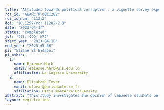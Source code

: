 ```yaml
---
title: "Attitudes towards political corruption : a vignette survey experiment on Lebanese students"
rct_id: "AEARCTR-0011282"
rct_id_num: "11282"
doi: "10.1257/rct.11282-2.3"
date: "2023-04-17"
status: "completed"
jel: "C83, C99, D72"
start_year: "2023-04-18"
end_year: "2023-05-06"
pi: "Eliane El Badaoui"
pi_other:
  1:
    name: Etienne Harb
    email: etienne.harb@uls.edu.lb
    affiliation: La Sagesse University
  2:
    name: Elisabeth Tovar
    email: etovar@parisnanterre.fr
    affiliation: Paris Nanterre University
abstract: "This study investigates the opinion of Lebanese students on the attitudes towards corruption in a general parliamentary election. Using a vignette experiment, we explore the causal effects of i) the nature of corruption, ii) the nature of the voter’s prize, iii) factors of proximity with the respondent. Using an individual post-vignette survey, we explore how attitudes towards corruption is associated with the respondents’ socio-demographic characteristics and attitudinal opinions."
layout: registration
---
```


